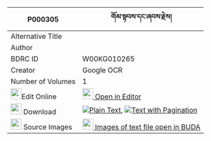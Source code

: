 |P000305|གོམ་སྟབས་དང་ཞབས་རྗེས། 
| --- | --- 
|Alternative Title |
|Author | 
|BDRC ID | W00KG010265
|Creator | Google OCR
|Number of Volumes| 1
|<img width="25" src="https://img.icons8.com/color/25/000000/edit-property.png">Edit Online| [<img width="25" src="https://avatars.githubusercontent.com/u/45091458?s=200&v=4"> Open in Editor](http://editor.openpecha.org/P000305)
|<img width="25" src="https://img.icons8.com/fluent/48/000000/download-2.png"/>  Download | [![](https://img.icons8.com/color/20/000000/txt.png)Plain Text](https://github.com/Openpecha/P000305/releases/download/v1/gomtab_dang_shyabje_plain_P000305.zip), [![](https://img.icons8.com/color/20/000000/txt.png)Text with Pagination](https://github.com/Openpecha/P000305/releases/download/v1/gomtab_dang_shyabje_pages_P000305.zip)
|<img width="25" src="https://img.icons8.com/plasticine/100/000000/pictures-folder.png"/>  Source Images | [<img width="25" src="https://library.bdrc.io/icons/BUDA-small.svg"> Images of text file open in BUDA](https://library.bdrc.io/show/bdr:W00KG010265)